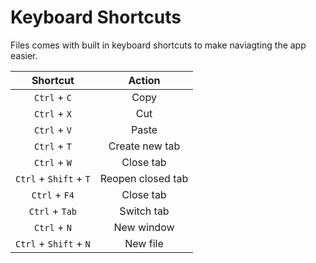 
# Keyboard Shortcuts

Files comes with built in keyboard shortcuts to make naviagting the app easier.

| Shortcut | Action |
| :---: | :---: |
| `Ctrl` + `C` | Copy |
| `Ctrl` + `X` | Cut |
| `Ctrl` + `V` | Paste |
| `Ctrl` + `T` | Create new tab |
| `Ctrl` + `W` | Close tab |
| `Ctrl` + `Shift` + `T` | Reopen closed tab |
| `Ctrl` + `F4` | Close tab |
| `Ctrl` + `Tab` | Switch tab |
| `Ctrl` + `N` | New window |
| `Ctrl` + `Shift` + `N` | New file |
